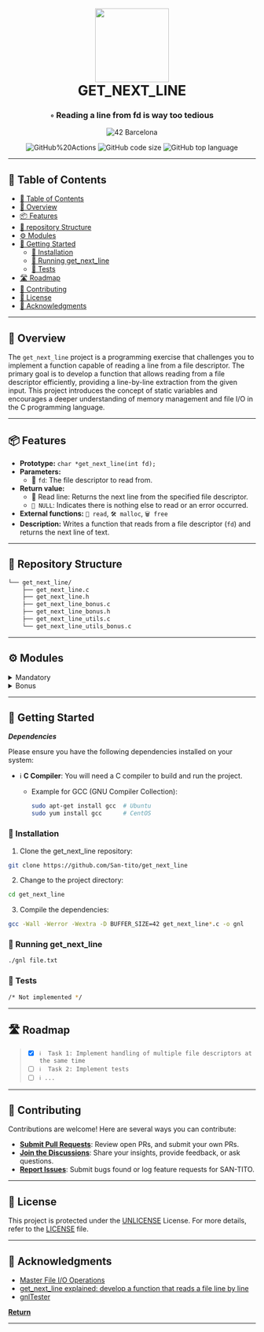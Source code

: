 <div align="center">
<h1 align="center">
<img src="https://raw.githubusercontent.com/byaliego/42-project-badges/main/badges/get_next_linem.png" width="150" />
<br>GET_NEXT_LINE</h1>
<h3>◦ Reading a line from fd is way too tedious</h3>

<p align="center">
<img src="https://img.shields.io/badge/Barcelona-100000?style=flat-square&logo=42&logoColor=white&labelColor=000000&color=000000" alt="42 Barcelona" />
</p>
<img src="https://img.shields.io/github/actions/workflow/status/San-tito/get_next_line/c.yml?style=flat-square" alt="GitHub%20Actions" />
<img src="https://img.shields.io/github/languages/code-size/San-tito/get_next_line?style=flat-square" alt="GitHub code size" />
<img src="https://img.shields.io/github/languages/top/San-tito/get_next_line?style=flat-square" alt="GitHub top language" />
</div>

---

## 📖 Table of Contents
- [📖 Table of Contents](#-table-of-contents)
- [📍 Overview](#-overview)
- [📦 Features](#-features)
- [📂 repository Structure](#-repository-structure)
- [⚙️ Modules](#modules)
- [🚀 Getting Started](#-getting-started)
    - [🔧 Installation](#-installation)
    - [🤖 Running get_next_line](#-running-get_next_line)
    - [🧪 Tests](#-tests)
- [🛣 Roadmap](#-roadmap)
- [🤝 Contributing](#-contributing)
- [📄 License](#-license)
- [👏 Acknowledgments](#-acknowledgments)

---


## 📍 Overview

The `get_next_line` project is a programming exercise that challenges you to implement a function capable of reading a line from a file descriptor. The primary goal is to develop a function that allows reading from a file descriptor efficiently, providing a line-by-line extraction from the given input. This project introduces the concept of static variables and encourages a deeper understanding of memory management and file I/O in the C programming language.

---

## 📦 Features

- **Prototype:** `char *get_next_line(int fd);`
- **Parameters:**
  - 📁 `fd`: The file descriptor to read from.
- **Return value:**
  - 📜 Read line: Returns the next line from the specified file descriptor.
  - `🚫 NULL`: Indicates there is nothing else to read or an error occurred.
- **External functions:** `📖 read`, `🛠️ malloc`, `🗑️ free`
- **Description:** Writes a function that reads from a file descriptor (`fd`) and returns the next line of text.

---


## 📂 Repository Structure

```sh
└── get_next_line/
    ├── get_next_line.c
    ├── get_next_line.h
    ├── get_next_line_bonus.c
    ├── get_next_line_bonus.h
    ├── get_next_line_utils.c
    └── get_next_line_utils_bonus.c

```

---


## ⚙️ Modules

<details closed><summary>Mandatory</summary>

| File                                                                                                           | Summary                                                                                                                                                                                                                                                                                                                                                                                                                                                                                                                                                                                                                                                                                                                                                                                                                                                                |
| ---                                                                                                            | ---                                                                                                                                                                                                                                                                                                                                                                                                                                                                                                                                                                                                                                                                                                                                                                                                                                                                    |
| [get_next_line.c](https://github.com/San-tito/get_next_line/blob/main/get_next_line.c)                         | Implements the core functionality of `get_next_line`. Reads a line from the given file descriptor and manages the linked list operations to handle line reading. It uses utility functions to efficiently handle dynamic memory allocation, buffer reading, and linked list manipulation. The function provides an interface for retrieving the next line from a file.                                                                                                                                                                                                                                                                                                                                                                                                                                           |
| [get_next_line_utils.c](https://github.com/San-tito/get_next_line/blob/main/get_next_line_utils.c)             | Contains utility functions used in the implementation of `get_next_line`. The key functionalities include checking for a newline character in a linked list node, finding the last node in a linked list, adding a new node to the end of a linked list, calculating the length of content in a linked list until a newline character, and clearing the memory allocated for nodes in a linked list. These utilities contribute to the overall functionality of reading lines from a file.                                                                                                                                                                                                                                                                                                      |
| [get_next_line.h](https://github.com/San-tito/get_next_line/blob/main/get_next_line.h)                         | Header file defining the struct `t_list` and function prototypes for `get_next_line` and associated utilities. The struct `t_list` represents a linked list node containing the content of a line and a pointer to the next node. The function prototypes include those for reading lines, managing linked lists, and handling memory. This header provides the necessary interface for using the `get_next_line` function and associated utilities.                                                                                                                                                                                                                                                                                                              |

</details>

<details closed><summary>Bonus</summary>
    
| File                                                                                                           | Summary                                                                                                                                                                                                                                                                                                                                                                                                                                                                                                                                                                                                                                                                                                                                                                                                                                                                |
| ---                                                                                                            | ---                                                                                                                                                                                                                                                                                                                                                                                                                                                                                                                                                                                                                                                                                                                                                                                                                                                                    |
| [get_next_line_bonus.c](https://github.com/San-tito/get_next_line/blob/main/get_next_line_bonus.c)             | The `get_next_line_bonus.c` file extends the core functionality of `get_next_line` by introducing features that enable the simultaneous management of multiple file descriptors (`fd`). The primary change occurs in the `get_next_line` function, where it now maintains a static array of linked lists (`lst`) corresponding to different file descriptors. This allows the system to handle and track the state of each file descriptor independently, ensuring seamless reading of lines from multiple sources concurrently. The file orchestrates the flow and integration of these features, coordinating the initialization, reading, and cleanup processes for each file descriptor.                                                                                                                                                                                                                                                           |
| [get_next_line_utils_bonus.c](https://github.com/San-tito/get_next_line/blob/main/get_next_line_utils_bonus.c) | Contains utility functions unchanged from the mandatory implementation. These functions facilitate the core operations related to linked lists and memory management and are reused in the bonus implementation to maintain consistency and code modularity. They contribute to the effective management of linked lists within the extended `get_next_line` system, supporting operations like checking for newline characters, obtaining the last node, adding nodes, calculating length until newline, and clearing nodes.                                                                                                                                                                                                                                                                                                                   |
| [get_next_line_bonus.h](https://github.com/San-tito/get_next_line/blob/main/get_next_line_bonus.h)             | Header file for the bonus functionality, defining additional structs and function prototypes. The changes in the header are minimal and involve introducing the necessary structures and functions to support the concurrent management of multiple file descriptors. It extends the structures and functions defined in the mandatory header (`get_next_line.h`) to accommodate the new requirements. The header file ensures that the core functionality remains intact while providing an interface for the bonus features to seamlessly integrate with the existing system.                                                                                                                                                                                                                                 |

</details>

---

## 🚀 Getting Started

***Dependencies***

Please ensure you have the following dependencies installed on your system:

- ℹ️ **C Compiler**: You will need a C compiler to build and run the project.

    - Example for GCC (GNU Compiler Collection):
      ```sh
      sudo apt-get install gcc  # Ubuntu
      sudo yum install gcc      # CentOS
      ```

### 🔧 Installation

1. Clone the get_next_line repository:
```sh
git clone https://github.com/San-tito/get_next_line
```

2. Change to the project directory:
```sh
cd get_next_line
```

3. Compile the dependencies:
```sh
gcc -Wall -Werror -Wextra -D BUFFER_SIZE=42 get_next_line*.c -o gnl
```

### 🤖 Running get_next_line

```sh
./gnl file.txt
```

### 🧪 Tests
```sh
/* Not implemented */
```

---


## 🛣 Roadmap

> - [X] `ℹ️  Task 1: Implement handling of multiple file descriptors at the same time`
> - [ ] `ℹ️  Task 2: Implement tests`
> - [ ] `ℹ️ ...`


---

## 🤝 Contributing

Contributions are welcome! Here are several ways you can contribute:

- **[Submit Pull Requests](https://github.com/San-tito/get_next_line/blob/main/CONTRIBUTING.md)**: Review open PRs, and submit your own PRs.
- **[Join the Discussions](https://github.com/San-tito/get_next_line/discussions)**: Share your insights, provide feedback, or ask questions.
- **[Report Issues](https://github.com/San-tito/get_next_line/issues)**: Submit bugs found or log feature requests for SAN-TITO.

---

## 📄 License


This project is protected under the [UNLICENSE](https://choosealicense.com/licenses/unlicense) License. For more details, refer to the [LICENSE](LICENSE) file.

---

## 👏 Acknowledgments

- [Master File I/O Operations](https://medium.com/p/5fb001d1fff5)
- [get_next_line explained: develop a function that reads a file line by line](https://www.youtube.com/watch?v=8E9siq7apUU)
- [gnlTester](https://github.com/Tripouille/gnlTester)

[**Return**](#Top)

---


